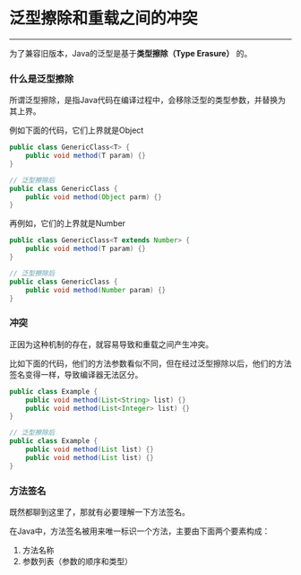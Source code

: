 # 泛型擦除和重载之间的冲突

---

为了兼容旧版本，Java的泛型是基于**类型擦除（Type Erasure）** 的。

### 什么是泛型擦除

所谓泛型擦除，是指Java代码在编译过程中，会移除泛型的类型参数，并替换为其上界。

例如下面的代码，它们上界就是Object

```Java
public class GenericClass<T> {
    public void method(T param) {}
}

// 泛型擦除后
public class GenericClass {
    public void method(Object parm) {}
}
```

再例如，它们的上界就是Number

```Java
public class GenericClass<T extends Number> {
	public void method(T param) {}
}

// 泛型擦除后
public class GenericClass {
	public void method(Number param) {}
}
```

### 冲突

正因为这种机制的存在，就容易导致和重载之间产生冲突。

比如下面的代码，他们的方法参数看似不同，但在经过泛型擦除以后，他们的方法签名变得一样，导致编译器无法区分。

```Java
public class Example {
    public void method(List<String> list) {}
    public void method(List<Integer> list) {}
}

// 泛型擦除后
public class Example {
	public void method(List list) {}
	public void method(List list) {}
}
```

### 方法签名

既然都聊到这里了，那就有必要理解一下方法签名。

在Java中，方法签名被用来唯一标识一个方法，主要由下面两个要素构成：

1. 方法名称
2. 参数列表（参数的顺序和类型）
